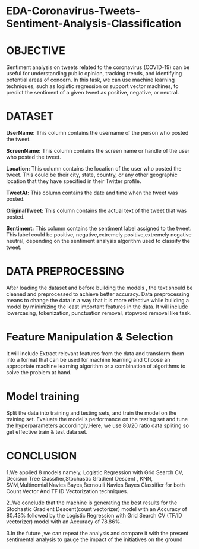 # EDA-Coronavirus-Tweets-Sentiment-Analysis-Classification

# OBJECTIVE

Sentiment analysis on tweets related to the coronavirus (COVID-19) can be useful for understanding public opinion, tracking trends, and identifying potential areas of concern. In this task, we can use machine learning techniques, such as logistic regression or support vector machines, to predict the sentiment of a given tweet as positive, negative, or neutral.

# DATASET

**UserName:** This column contains the username of the person who posted the tweet.

**ScreenName:** This column contains the screen name or handle of the user who posted the tweet.

**Location:** This column contains the location of the user who posted the tweet. This could be their city, state, country, or any other geographic location that they have specified in their Twitter profile.

**TweetAt:** This column contains the date and time when the tweet was posted.

**OriginalTweet:** This column contains the actual text of the tweet that was posted.

**Sentiment:** This column contains the sentiment label assigned to the tweet. This label could be positive, negative,extremely positive,extremely negative neutral, depending on the sentiment analysis algorithm used to classify the tweet.

# DATA PREPROCESSING

After loading the dataset and before building the models , the text should be cleaned and preprocessed to achieve better accuracy. Data preprocessing means to change the data in a way that it is more effective while building a model by minimizing the least important features in the data. It will include lowercasing, tokenization, punctuation removal, stopword removal like task.


# Feature Manipulation & Selection

It will include Extract relevant features from the data and transform them into a format that can be used for machine learning and Choose an appropriate machine learning algorithm or a combination of algorithms to solve the problem at hand.

# Model training

Split the data into training and testing sets, and train the model on the training set. Evaluate the model's performance on the testing set and tune the hyperparameters accordingly.Here, we use 80/20 ratio data spliting so get effective train & test data set.

# CONCLUSION

1.We applied 8 models namely, Logistic Regression with Grid Search CV, Decision Tree Classifier,Stochastic Gradient Descent , KNN, SVM,Multinomial Navies Bayes,Bernoulli Navies Bayes Classifier for both Count Vector And TF ID Vectorization techniques.

2..We conclude that the machine is generating the best results for the Stochastic Gradient Descent(count vectorizer) model with an Accuracy of 80.43% followed by the Logistic Regression with Grid Search CV (TF/ID vectorizer) model with an Accuracy of 78.86%.

3.In the future ,we can repeat the analysis and compare it with the present sentimental analysis to gauge the impact of the initiatives on the ground
